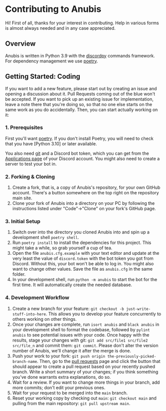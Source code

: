 # Contributing to Anubis

Hi! First of all, thanks for your interest in contributing. Help in various forms is almost always
needed and in any case appreciated.

## Overview

Anubis is written in Python 3.9 with the [discordpy] commands framework. For dependency management we
use [poetry]. 

## Getting Started: Coding

If you want to add a new feature, please start out by creating an issue and opening a discussion
about it. Pull Requests coming out of the blue won't be accepted. If you want to pick up an existing
issue for implementation, leave a note there that you're doing so, so that no one else starts on the
same work as you do accidentally. Then, you can start actually working on it:

### 1. Prerequisites

First you'll want [poetry]. If you don't install Poetry, you will need to check that 
you have [Python 3.10] or later available.

You also need [git] and a Discord bot token, which you can get from the [Applications page] of your Discord
account. You might also need to create a server to test your bot in.

### 2. Forking & Cloning

1. Create a fork, that is, a copy of Anubis's repository, for your own GitHub account. There's a
button somewhere on the top right on the repository main site.
2. Clone your fork of Anubis into a directory on your PC by following the instructions listed under
"Code"→"Clone" on your fork's GitHub page.

### 3. Initial Setup

1. Switch over into the directory you cloned Anubis into and spin up a development shell `poetry shell`.
2. Run `poetry install` to install the dependencies for this project. This might take a while, 
   so grab yourself a cup of tea.
3. Open the file `anubis.cfg.example` with your text editor and update at the very least the value of
`discord.token` with the bot token you got from Discord. Without this, your bot won't be able to log
in. You might also want to change other values. Save the file as `anubis.cfg` in the same folder.
4. In your development shell, run `python -m anubis` to start the bot for the first time. It will
automatically create the needed database.

### 4. Development Workflow

1. Create a new branch for your feature: `git checkout -b just-write-stuff-into-here`. This allows
you to develop your feature concurrently to others working on other things.
2. Once your changes are complete, run `isort anubis` and `black anubis` in your development shell to
format the codebase, followed by `pylint anubis` to see potential issues with your code. Once happy
with the results, stage your changes with git: `git add src/file1 src/file2 src/file_n` and commit
them: `git commit`. Please don't alter the version number of Anubis, we'll change it after the merge
is done.
3. Push your work to your fork: `git push origin the-previously-picked-branch-name`. Then, go to the
[pull requests] page and click the button that should appear to create a pull request based on your
recently pushed branch. Write a short summary of your changes; if you think something you've done
warrants extra explanations, do so.
4. Wait for a review. If you want to change more things in your branch, add more commits; don't edit
your previous ones.
5. Wait for your request to be merged into the `main` branch.
6. Reset your working copy by checking out `main`: `git checkout main` and pulling from the main
repository: `git pull upstream main`.

[discordpy]: https://github.com/Rapptz/discord.py/
[Python 3.9]: https://www.python.org/downloads/
[git]: https://git-scm.com/
[poetry]: https://python-poetry.org
[Applications page]: https://discord.com/developers/applications
[pull requests]: https://github.com/The-Valley-Discord/Anubis/pulls
